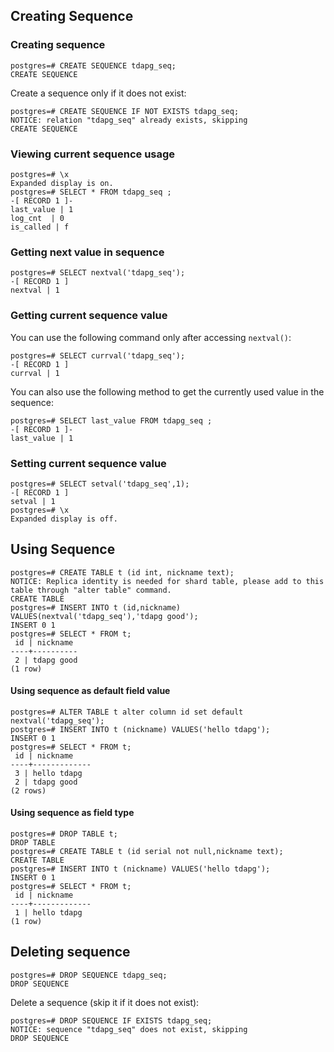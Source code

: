 
## Creating Sequence
### Creating sequence
```
postgres=# CREATE SEQUENCE tdapg_seq;
CREATE SEQUENCE
```

Create a sequence only if it does not exist:
```
postgres=# CREATE SEQUENCE IF NOT EXISTS tdapg_seq; 
NOTICE: relation "tdapg_seq" already exists, skipping
CREATE SEQUENCE
```

### Viewing current sequence usage
```
postgres=# \x 
Expanded display is on.
postgres=# SELECT * FROM tdapg_seq ;
-[ RECORD 1 ]-
last_value | 1
log_cnt  | 0
is_called | f
```

### Getting next value in sequence
```
postgres=# SELECT nextval('tdapg_seq');
-[ RECORD 1 ]
nextval | 1
```

### Getting current sequence value
You can use the following command only after accessing `nextval()`:
```
postgres=# SELECT currval('tdapg_seq');
-[ RECORD 1 ]
currval | 1
```

You can also use the following method to get the currently used value in the sequence:
```
postgres=# SELECT last_value FROM tdapg_seq ;
-[ RECORD 1 ]-
last_value | 1
```

### Setting current sequence value
```
postgres=# SELECT setval('tdapg_seq',1);
-[ RECORD 1 ]
setval | 1
postgres=# \x
Expanded display is off.
```

## Using Sequence
```
postgres=# CREATE TABLE t (id int, nickname text);
NOTICE: Replica identity is needed for shard table, please add to this table through "alter table" command.
CREATE TABLE
postgres=# INSERT INTO t (id,nickname) VALUES(nextval('tdapg_seq'),'tdapg good');  
INSERT 0 1
postgres=# SELECT * FROM t;
 id | nickname 
----+----------
 2 | tdapg good
(1 row)
```

#### Using sequence as default field value
```
postgres=# ALTER TABLE t alter column id set default nextval('tdapg_seq');
postgres=# INSERT INTO t (nickname) VALUES('hello tdapg');                     
INSERT 0 1
postgres=# SELECT * FROM t;
 id | nickname  
----+-------------
 3 | hello tdapg
 2 | tdapg good
(2 rows)
```

#### Using sequence as field type
```
postgres=# DROP TABLE t;
DROP TABLE
postgres=# CREATE TABLE t (id serial not null,nickname text);
CREATE TABLE
postgres=# INSERT INTO t (nickname) VALUES('hello tdapg');  
INSERT 0 1
postgres=# SELECT * FROM t;
 id | nickname  
----+-------------
 1 | hello tdapg
(1 row)
```

## Deleting sequence
```
postgres=# DROP SEQUENCE tdapg_seq;
DROP SEQUENCE
```

Delete a sequence (skip it if it does not exist):
```
postgres=# DROP SEQUENCE IF EXISTS tdapg_seq;  
NOTICE: sequence "tdapg_seq" does not exist, skipping
DROP SEQUENCE
```

